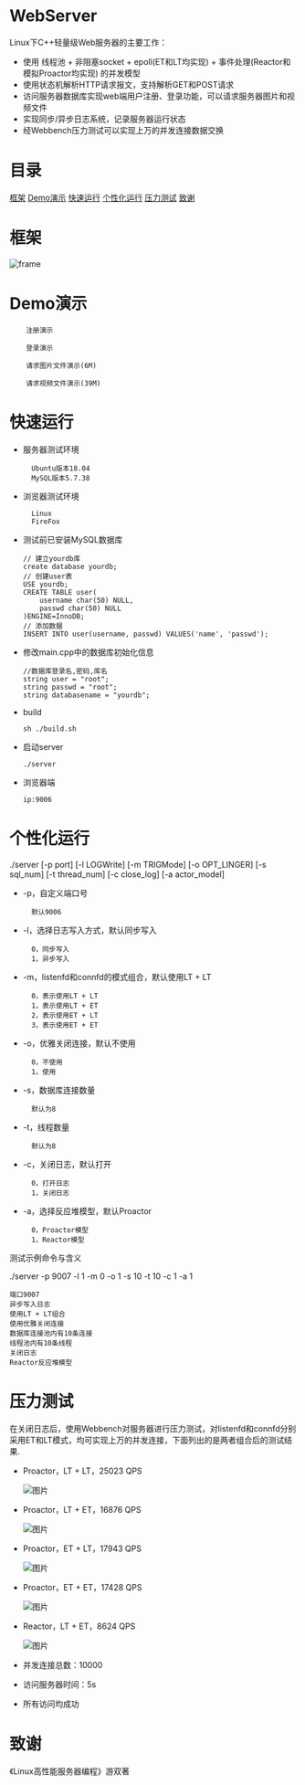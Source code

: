 
# WebServer
Linux下C++轻量级Web服务器的主要工作：
- 使用 线程池 + 非阻塞socket + epoll(ET和LT均实现) + 事件处理(Reactor和模拟Proactor均实现) 的并发模型
- 使用状态机解析HTTP请求报文，支持解析GET和POST请求
- 访问服务器数据库实现web端用户注册、登录功能，可以请求服务器图片和视频文件
- 实现同步/异步日志系统，记录服务器运行状态
- 经Webbench压力测试可以实现上万的并发连接数据交换


# 目录
[框架](https://github.com/HIT2020HK/WebServer/blob/web/README.md#%E6%A1%86%E6%9E%B6)   [Demo演示](https://github.com/HIT2020HK/WebServer/blob/web/README.md#demo%E6%BC%94%E7%A4%BA) 	[快速运行](https://github.com/HIT2020HK/WebServer/blob/web/README.md#%E5%BF%AB%E9%80%9F%E8%BF%90%E8%A1%8C)  	[个性化运行](https://github.com/HIT2020HK/WebServer/blob/web/README.md#%E4%B8%AA%E6%80%A7%E5%8C%96%E8%BF%90%E8%A1%8C)  [压力测试](https://github.com/HIT2020HK/WebServer/blob/web/README.md#%E5%8E%8B%E5%8A%9B%E6%B5%8B%E8%AF%95) 	  [致谢](https://github.com/HIT2020HK/WebServer/blob/web/README.md#%E8%87%B4%E8%B0%A2)

# 框架
![frame](https://user-images.githubusercontent.com/86244913/180124295-b56ceddc-03bc-465d-b5b0-15f20484c6d6.jpg)

# Demo演示

        注册演示

        登录演示

        请求图片文件演示(6M)

        请求视频文件演示(39M)
        
# 快速运行
- 服务器测试环境

        Ubuntu版本18.04
        MySQL版本5.7.38
- 浏览器测试环境

        Linux
        FireFox
- 测试前已安装MySQL数据库

    ```
    // 建立yourdb库
    create database yourdb;
    // 创建user表
    USE yourdb;
    CREATE TABLE user(
        username char(50) NULL,
        passwd char(50) NULL
    )ENGINE=InnoDB;
    // 添加数据
    INSERT INTO user(username, passwd) VALUES('name', 'passwd');
    ```
    
- 修改main.cpp中的数据库初始化信息
    ```
    //数据库登录名,密码,库名
    string user = "root";
    string passwd = "root";
    string databasename = "yourdb";
    ```
- build
    ```
    sh ./build.sh
    ```
- 启动server
   ```
   ./server
   ```
- 浏览器端
    ```
    ip:9006
    ```
# 个性化运行

./server [-p port] [-l LOGWrite] [-m TRIGMode] [-o OPT_LINGER] [-s sql_num] [-t thread_num] [-c close_log] [-a actor_model]

- -p，自定义端口号

        默认9006
- -l，选择日志写入方式，默认同步写入

        0，同步写入
        1，异步写入
- -m，listenfd和connfd的模式组合，默认使用LT + LT

        0，表示使用LT + LT
        1，表示使用LT + ET
        2，表示使用ET + LT
        3，表示使用ET + ET
- -o，优雅关闭连接，默认不使用

        0，不使用
        1，使用
- -s，数据库连接数量

        默认为8
- -t，线程数量

        默认为8
- -c，关闭日志，默认打开

        0，打开日志
        1，关闭日志
- -a，选择反应堆模型，默认Proactor

        0，Proactor模型
        1，Reactor模型

测试示例命令与含义

./server -p 9007 -l 1 -m 0 -o 1 -s 10 -t 10 -c 1 -a 1

    端口9007
    异步写入日志
    使用LT + LT组合
    使用优雅关闭连接
    数据库连接池内有10条连接
    线程池内有10条线程
    关闭日志
    Reactor反应堆模型

# 压力测试

在关闭日志后，使用Webbench对服务器进行压力测试，对listenfd和connfd分别采用ET和LT模式，均可实现上万的并发连接，下面列出的是两者组合后的测试结果.

- Proactor，LT + LT，25023 QPS
   
   ![图片](https://user-images.githubusercontent.com/86244913/180144660-6116e00a-1d09-4d13-ae74-aecc1ebd6c31.png)
        
- Proactor，LT + ET，16876 QPS
   
   ![图片](https://user-images.githubusercontent.com/86244913/180148527-28bb3cdd-72f2-45b2-bf78-c48234f440e0.png)
   
- Proactor，ET + LT，17943 QPS
   
   ![图片](https://user-images.githubusercontent.com/86244913/180148576-8b8ab576-a298-4c57-a70d-ad6c53db8397.png)
    
- Proactor，ET + ET，17428 QPS
    
   ![图片](https://user-images.githubusercontent.com/86244913/180148617-db9901a9-ddf7-48e7-b1a0-941ae684ac97.png)
   
- Reactor，LT + ET，8624 QPS
   
   ![图片](https://user-images.githubusercontent.com/86244913/180148655-e6244b43-e6f0-4799-8684-661c037130db.png)

- 并发连接总数：10000
- 访问服务器时间：5s
- 所有访问均成功

# 致谢

《Linux高性能服务器编程》游双著
